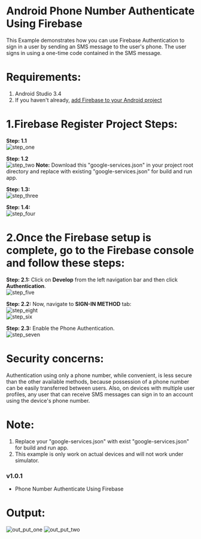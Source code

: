 # Android Phone Number Authenticate Using Firebase
This Example demonstrates how you can use Firebase Authentication to sign in a user by sending an SMS
message to the user's phone. The user signs in using a one-time code contained in the SMS message.

# Requirements:
1. Android Studio 3.4
2. If you haven't already, <a href="https://firebase.google.com/docs/android/setup">add Firebase to your Android project</a>

# 1.Firebase Register Project Steps:
<b>Step: 1.1</b></br>
![step_one](app/src/main/res/drawable/step_one.png)

<b>Step: 1.2</b></br>
![step_two](app/src/main/res/drawable/step_two.png)
<b>Note:</b> Download this "google-services.json" in your project root directory and  replace with existing "google-services.json" for build and run app.

<b>Step: 1.3:</b></br>
![step_three](app/src/main/res/drawable/step_three.png)

<b>Step: 1.4:</b></br>
![step_four](app/src/main/res/drawable/step_four.png)

# 2.Once the Firebase setup is complete, go to the Firebase console and follow these steps:

<b>Step: 2.1:</b> Click on <b>Develop</b> from the left navigation bar and then click <b>Authentication</b>.</br>
![step_five](app/src/main/res/drawable/step_five.png)

<b>Step: 2.2:</b> Now, navigate to <b>SIGN-IN METHOD</b> tab:</br>
![step_eight](app/src/main/res/drawable/step_eight.png)</br>
![step_six](app/src/main/res/drawable/step_six.png)

<b>Step: 2.3:</b> Enable the Phone Authentication.</br>
![step_seven](app/src/main/res/drawable/step_seven.png)

# Security concerns:
Authentication using only a phone number, while convenient, is less secure than the other available methods, because possession of a phone number can be easily transferred between users. Also, on devices with multiple user profiles, any user that can receive SMS messages can sign in to an account using the device's phone number.
# Note:
1. Replace your "google-services.json" with exist "google-services.json" for build and run app.
2. This example is only work on actual devices and will not work under simulator.

### v1.0.1
* Phone Number Authenticate Using Firebase

# Output:
![out_put_one](app/src/main/res/drawable/out_put_one.jpg) ![out_put_two](app/src/main/res/drawable/out_put_two.jpg)
